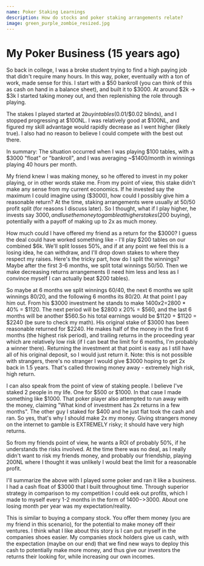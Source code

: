 ```yaml
---
name: Poker Staking Learnings
description: How do stocks and poker staking arrangements relate?
image: green_purple_zombie_resized.jpg
---
```


# My Poker Business (15 years ago)

So back in college, I was a broke student trying to find a high paying job that didn't require many hours. In this way, poker, eventually
with a ton of work, made sense for this. I start with a $50 bankroll (you can think of this as cash on hand in a balance sheet), and built it to $3000.
At around $2k -> $3k I started taking money out, and then replenishing the role through playing. 

The stakes I played started at $2 buy in tables ($0.01/$0.02 blinds), and I stopped progressing at $100NL. I was relatively good at $100NL, and
figured my skill advantage would rapidly decrease as I went higher (likely true). I also had no reason to believe I could compete with the best
out there.

In summary: The situation occurred when I was playing $100 tables, with a $3000 "float" or "bankroll", and I was averaging ~$1400/month in winnings
playing 40 hours per month.

My friend knew I was making money, so he offered to invest in my poker playing, or in other words stake me. From my point of view, this stake didn't
make any sense from my current economics. If he invested say the maximum I could imagine using ($3000), how could I possibly give him a reasonable
return? At the time, staking arrangements were usually at 50/50 profit split (for reasons I discuss later). So I thought, what if I play higher, he invests
say $3000, and I use the money to gamble at higher stakes ($200 buying), potentially with a payoff of making up to 2x as much money.

How much could I have offered my friend as a return for the $3000? I guess the deal could have worked something like - I'll play $200 tables on our combined
$6k. We'll split losses 50%, and if at any point we feel this is a losing idea, he can withdraw, and I'll drop down stakes to where they respect my raises.
Here's the tricky part, how do I split the winnings? Maybe after the first 3-6 months, we split total winnings 50/50. Then we make decreasing returns arrangements
(I need him less and less as I convince myself I can actually beat $200 tables). 

So maybe at 6 months we split winnings 60/40, the next 6 months we split winnings 80/20, and the following 6 months its 80/20. At that point I pay him out. From his 
$3000 investment he stands to make $1400x2=$2800 * 40% = $1120. The next period will be $2800 x 20% = $560, and the last 6 months will be another $560.So his total 
earnings would be $1120 + $1120 = $2240 (be sure to check my math). His original stake of $3000 has been reasonable returned for $2240. He makes half of the money in the first 6 months 
(the highest risk period), and trailing returns in the proceeding year which are relatively low risk (if I can beat the limit for 6 months, I'm probably a winner there). 
Returning the investment at that point is easy as I still have all of his original deposit, so I would just return it. Note: this is not possible with strangers,
there's no stranger I would give $3000 hoping to get 2x back in 1.5 years. That's called throwing money away - extremely high risk, high return.

I can also speak from the point of view of staking people. I believe I've staked 2 people in my life. One for $500 or $1000. In that case I made something like $1000.
That poker player also attempted to run away with the money, claiming "What kind of investment has 2x returns in a few months". The other guy I staked for $400
and he just flat took the cash and ran. So yes, that's why I should make 2x my money. Giving strangers money on the internet to gamble is EXTREMELY
risky; it should have very high returns. 

So from my friends point of view, he wants a ROI of probably 50%, if he understands the risks involved. At the time there was no deal, as I really didn't
want to risk my friends money, and probably our friendship, playing 200NL where I thought it was unlikely I would beat the limit for a reasonable profit.

I'll summarize the above with I played some poker and ran it like a business. I had a cash float of $3000 that I built throughout time. Through superior
strategy in comparison to my competition I could eek out profits, which I made to myself every 1-2 months in the form of $1400->$3000. About one losing month
per year was my expectation/reality.

This is similar to buying a company stock. You offer them money (you are my friend in this scenario), for the potential to make money off their ventures. I think
what I like about this story is I can put myself in the companies shoes easier. My companies stock holders give us cash, with the expectation (maybe on our end) that
we find new ways to deploy this cash to potentially make more money, and thus give our investors the returns their looking for, while increasing our own incomes.
